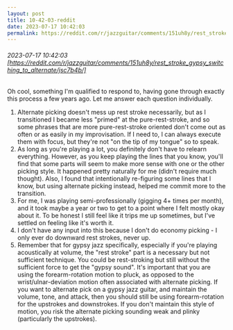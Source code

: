 ```yaml
---
layout: post
title: 10-42-03-reddit
date: 2023-07-17 10:42:03
permalink: https://reddit.com/r/jazzguitar/comments/151uh8y/rest_stroke_gypsy_switching_to_alternate/jsc7b4b/
---
```


###### 2023-07-17 10:42:03 [https://reddit.com/r/jazzguitar/comments/151uh8y/rest_stroke_gypsy_switching_to_alternate/jsc7b4b/]
Oh cool, something I'm qualified to respond to, having gone through exactly this process a few years ago. Let me answer each question individually.

1. Alternate picking doesn't mess up rest stroke necessarily, but as I transitioned I became less "primed" at the pure-rest-stroke, and so some phrases that are more pure-rest-stroke oriented don't come out as often or as easily in my improvisation. If I need to, I can always execute them with focus, but they're not "on the tip of my tongue" so to speak.
2. As long as you're playing a lot, you definitely don't have to relearn everything. However, as you keep playing the lines that you know, you'll find that some parts will seem to make more sense with one or the other picking style. It happened pretty naturally for me (didn't require much thought). Also, I found that intentionally re-figuring some lines that I know, but using alternate picking instead, helped me commit more to the transition.
3. For me, I was playing semi-professionally (gigging 4+ times per month), and it took maybe a year or two to get to a point where I felt mostly okay about it. To be honest I still feel like it trips me up sometimes, but I've settled on feeling like it's worth it.
4. I don't have any input into this because I don't do economy picking - I only ever do downward rest strokes, never up.
5. Remember that for gypsy jazz specifically, especially if you're playing acoustically at volume, the "rest stroke" part is a necessary but not sufficient technique. You could be rest-stroking but still without the sufficient force to get the "gypsy sound". It's important that you are using the forearm-rotation motion to pluck, as opposed to the wrist/ulnar-deviation motion often associated with alternate picking. If you want to alternate pick on a gypsy jazz guitar, and maintain the volume, tone, and attack, then you should still be using forearm-rotation for the upstrokes and downstrokes. If you don't maintain this style of motion, you risk the alternate picking sounding weak and plinky (particularly the upstrokes).
